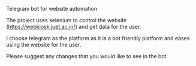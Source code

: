 Telegram bot for website automation

The project uses selenium to control the website (https://webkiosk.juet.ac.in/) and get data for the user.

I choose telegram as the platform as it is a bot friendly platform and eases using the website for the user.

Please suggest any changes that you would like to see in the bot.
